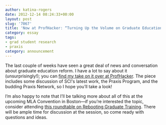 ```yaml
---
author: katina-rogers
date: 2012-12-14 08:24:33+00:00
layout: post
slug: '7067'
title: 'Now at ProfHacker: “Turning Up the Volume on Graduate Education Reform”'
category: essay
tags:
- grad student research
- praxis
category: announcement
---
```


The last couple of weeks have seen a great deal of news and conversation about graduate education reform. I have a lot to say about it (unsurprisingly!); you can [find my take on it over at ProfHacker](http://chronicle.com/blogs/profhacker/graduate-education-reform/45043). The piece includes some discussion of SCI's latest work, the Praxis Program, and the budding Praxis Network, so I hope you’ll take a look!

I’m also happy to note that I’ll be talking more about all of this at the upcoming MLA Convention in Boston&mdash;if you’re interested the topic, consider attending [this roundtable on Rebooting Graduate Training](http://www.mla.org/program_details?prog_id=749&year=2013). There will be ample time for discussion at the session, so come ready with questions and ideas.
